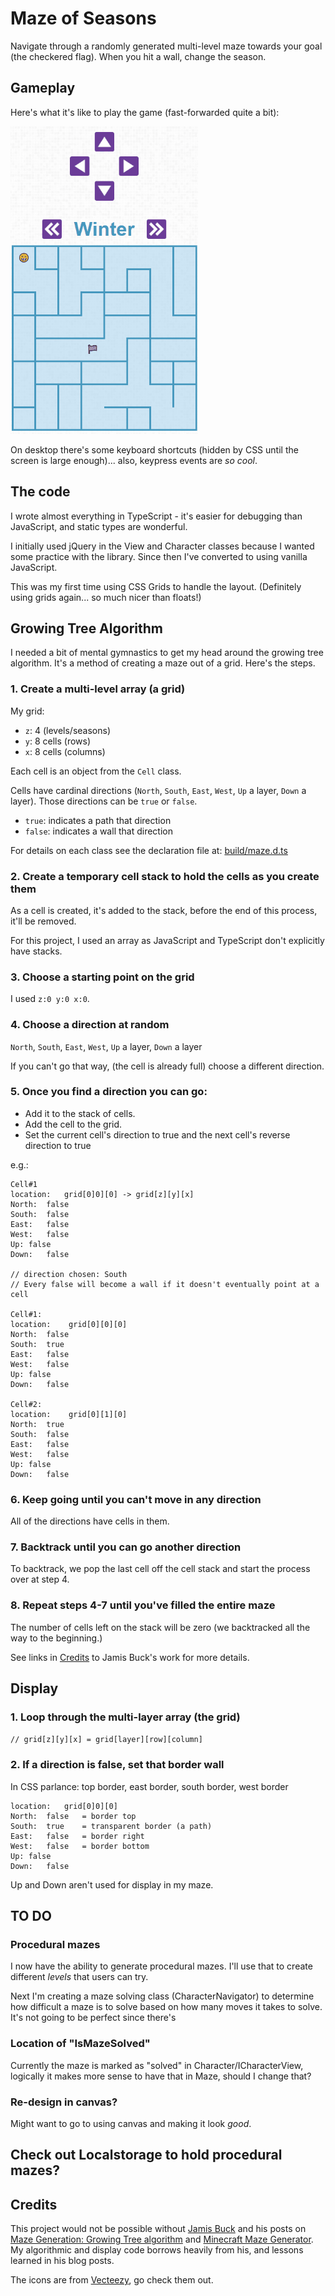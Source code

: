 # Maze of Seasons
Navigate through a randomly generated multi-level maze towards your goal (the checkered flag). When you hit a wall, change the season.

## Gameplay
Here's what it's like to play the game (fast-forwarded quite a bit):

![GIF showing gameplay](./maze-gameplay.gif)

On desktop there's some keyboard shortcuts (hidden by CSS until the screen is large enough)... also, keypress events are *so cool*.

## The code
I wrote almost everything in TypeScript - it's easier for debugging than JavaScript, and static types are wonderful. 

I initially used jQuery in the View and Character classes because I wanted some practice with the library. Since then I've converted to using vanilla JavaScript.

This was my first time using CSS Grids to handle the layout. (Definitely using grids again... so much nicer than floats!)

## Growing Tree Algorithm
I needed a bit of mental gymnastics to get my head around the growing tree algorithm. It's a method of creating a maze out of a grid. Here's the steps.

### 1. Create a multi-level array (a grid)
My grid:
- `z`: 4 (levels/seasons)
- `y`: 8 cells (rows)
- `x`: 8 cells (columns)

Each cell is an object from the `Cell` class.

Cells have cardinal directions (`North`, `South`, `East`, `West`, `Up` a layer, `Down` a layer). Those directions can be `true` or `false`.
- `true`: indicates a path that direction
- `false`: indicates a wall that direction

For details on each class see the declaration file at: [build/maze.d.ts](https://github.com/alexkadis/maze-game/blob/master/build/maze.d.ts)

### 2. Create a temporary cell stack to hold the cells as you create them
As a cell is created, it's added to the stack, before the end of this process, it'll be removed.

For this project, I used an array as JavaScript and TypeScript don't explicitly have stacks.

### 3. Choose a starting point on the grid
I used `z:0 y:0 x:0`.

### 4. Choose a direction at random
`North`, `South`, `East`, `West`, `Up` a layer, `Down` a layer

If you can't go that way, (the cell is already full) choose a different direction.

### 5. Once you find a direction you can go:
- Add it to the stack of cells.
- Add the cell to the grid.
- Set the current cell's direction to true and the next cell's reverse direction to true

e.g.: 
```
Cell#1
location:	grid[0]0][0] -> grid[z][y][x]
North:	false
South:	false
East:	false
West:	false
Up:	false
Down:	false

// direction chosen: South
// Every false will become a wall if it doesn't eventually point at a cell

Cell#1:
location:	 grid[0][0][0]
North:	false
South:	true
East:	false
West:	false
Up:	false
Down:	false

Cell#2:
location:	 grid[0][1][0]
North:	true
South:	false
East:	false
West:	false
Up:	false
Down:	false
```


### 6. Keep going until you can't move in any direction
All of the directions have cells in them.

### 7. Backtrack until you can go another direction
To backtrack, we pop the last cell off the cell stack and start the process over at step 4.


### 8. Repeat steps 4-7 until you've filled the entire maze
The number of cells left on the stack will be zero (we backtracked all the way to the beginning.)

See links in [Credits](#credits) to Jamis Buck's work for more details.

## Display
### 1. Loop through the multi-layer array (the grid)
`// grid[z][y][x] = grid[layer][row][column]`
### 2. If a direction is false, set that border wall
In CSS parlance: top border, east border, south border, west border

```
location:	grid[0]0][0]
North:	false	= border top
South:	true	= transparent border (a path)
East:	false	= border right
West:	false	= border bottom
Up:	false
Down:	false
```

Up and Down aren't used for display in my maze.

## TO DO
### Procedural mazes
I now have the ability to generate procedural mazes. I'll use that to create different *levels* that users can try. 

Next I'm creating a maze solving class (CharacterNavigator) to determine how difficult a maze is to solve based on how many moves it takes to solve. It's not going to be perfect since there's 

### Location of "IsMazeSolved"
Currently the maze is marked as "solved" in Character/ICharacterView, logically it makes more sense to have that in Maze, should I change that?

### Re-design in canvas?
Might want to go to using canvas and making it look *good*.

## Check out Localstorage to hold procedural mazes?

## Credits
This project would not be possible without [Jamis Buck](https://github.com/jamis) and his posts on [Maze Generation: Growing Tree algorithm](http://weblog.jamisbuck.org/2011/1/27/maze-generation-growing-tree-algorithm) and [Minecraft Maze Generator](http://jamisbuck.org/mazes/minecraft.html). My algorithmic and display code borrows heavily from his, and lessons learned in his blog posts.

The icons are from [Vecteezy](https://www.vecteezy.com/), go check them out.
